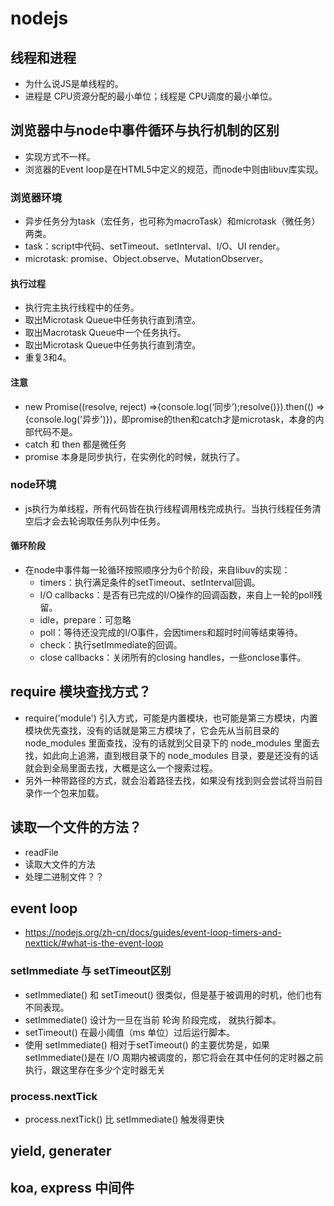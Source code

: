 # nodejs

## 线程和进程
* 为什么说JS是单线程的。
* 进程是 CPU资源分配的最小单位；线程是 CPU调度的最小单位。

## 浏览器中与node中事件循环与执行机制的区别
* 实现方式不一样。
* 浏览器的Event loop是在HTML5中定义的规范，而node中则由libuv库实现。

### 浏览器环境
* 异步任务分为task（宏任务，也可称为macroTask）和microtask（微任务）两类。
* task：script中代码、setTimeout、setInterval、I/O、UI render。
* microtask: promise、Object.observe、MutationObserver。

#### 执行过程
* 执行完主执行线程中的任务。
* 取出Microtask Queue中任务执行直到清空。
* 取出Macrotask Queue中一个任务执行。
* 取出Microtask Queue中任务执行直到清空。
* 重复3和4。

#### 注意
* new Promise((resolve, reject) =>{console.log(‘同步’);resolve()}).then(() => {console.log('异步')})，即promise的then和catch才是microtask，本身的内部代码不是。
* catch 和 then 都是微任务
* promise 本身是同步执行，在实例化的时候，就执行了。

### node环境
* js执行为单线程，所有代码皆在执行线程调用栈完成执行。当执行线程任务清空后才会去轮询取任务队列中任务。

#### 循环阶段
* 在node中事件每一轮循环按照顺序分为6个阶段，来自libuv的实现：
  - timers：执行满足条件的setTimeout、setInterval回调。
  - I/O callbacks：是否有已完成的I/O操作的回调函数，来自上一轮的poll残留。
  - idle，prepare：可忽略
  - poll：等待还没完成的I/O事件，会因timers和超时时间等结束等待。
  - check：执行setImmediate的回调。
  - close callbacks：关闭所有的closing handles，一些onclose事件。

## require 模块查找方式？
*  require('module') 引入方式，可能是内置模块，也可能是第三方模块，内置模块优先查找，没有的话就是第三方模块了，它会先从当前目录的 node_modules 里面查找，没有的话就到父目录下的 node_modules 里面去找，如此向上追溯，直到根目录下的 node_modules 目录，要是还没有的话就会到全局里面去找，大概是这么一个搜索过程。
* 另外一种带路径的方式，就会沿着路径去找，如果没有找到则会尝试将当前目录作一个包来加载。

## 读取一个文件的方法？
* readFile
* 读取大文件的方法
* 处理二进制文件？？

## event loop
* https://nodejs.org/zh-cn/docs/guides/event-loop-timers-and-nexttick/#what-is-the-event-loop

### setImmediate 与 setTimeout区别
* setImmediate() 和 setTimeout() 很类似，但是基于被调用的时机，他们也有不同表现。
* setImmediate() 设计为一旦在当前 轮询 阶段完成， 就执行脚本。
* setTimeout() 在最小阈值（ms 单位）过后运行脚本。
* 使用 setImmediate() 相对于setTimeout() 的主要优势是，如果setImmediate()是在 I/O 周期内被调度的，那它将会在其中任何的定时器之前执行，跟这里存在多少个定时器无关

### process.nextTick
* process.nextTick() 比 setImmediate() 触发得更快

## yield, generater


## koa, express 中间件